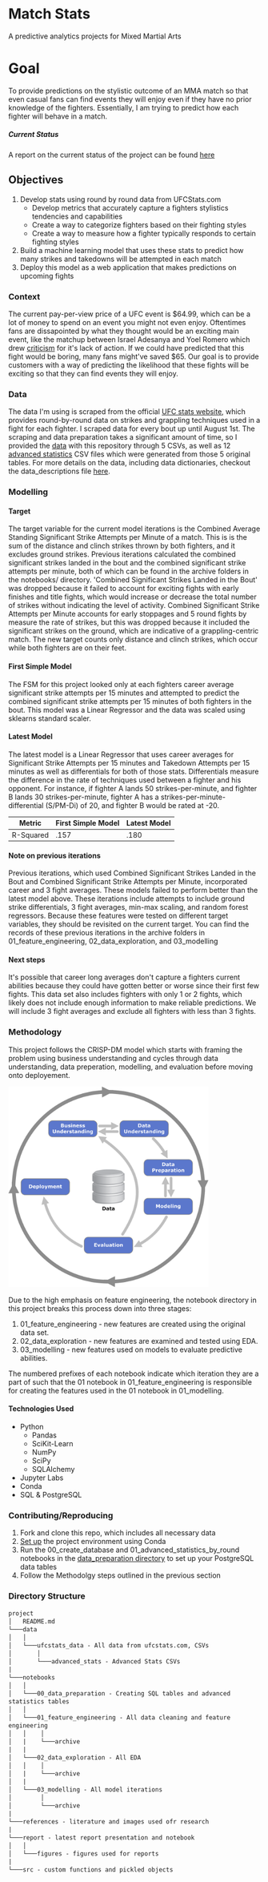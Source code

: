 # Match Stats
A predictive analytics projects for Mixed Martial Arts

# Goal
To provide predictions on the stylistic outcome of an MMA match so that even casual fans can find events they 
will enjoy even if they have no prior knowledge of the fighters. Essentially, I am trying to predict how each
fighter will behave in a match.

##### Current Status
A report on the current status of the project can be found [here](report/match_stats.pdf)

## Objectives
1. Develop stats using round by round data from UFCStats.com
    * Develop metrics that accurately capture a fighters stylistics tendencies and capabilities
    * Create a way to categorize fighters based on their fighting styles
    * Create a way to measure how a fighter typically responds to certain fighting styles
2. Build a machine learning model that uses these stats to predict how many strikes and takedowns will be 
attempted in each match
3. Deploy this model as a web application that makes predictions on upcoming fights

### Context
The current pay-per-view price of a UFC event is $64.99, which can be a lot of money to spend on an event you 
might not even enjoy. Oftentimes fans are dissapointed by what they thought would be an exciting main event, 
like the matchup between Israel Adesanya and Yoel Romero which drew [criticism](https://talksport.com/sport/mma/679619/dana-white-ufc-248-adesanya-romero/) 
for it's lack of action. If we could have predicted that this fight would be boring, many fans might've saved 
$65. Our goal is to provide customers with a way of predicting the likelihood that these fights will be exciting 
so that they can find events they will enjoy.

### Data
The data I'm using is scraped from the official [UFC stats website](http://www.ufcstats.com/statistics/events/completed),
which provides round-by-round data on strikes and grappling techniques used in a fight for each fighter. I scraped data
for every bout up until August 1st. The scraping and data preparation takes a significant amount of time, so I provided 
the [data](data/ufcstats_data) with this repository through 5 CSVs, as well as 12 [advanced statistics](data/ufcstats_data/advanced_stats) 
CSV files which were generated from those 5 original tables.
For more details on the data, including data dictionaries, checkout the data_descriptions file [here](data_description.md).

### Modelling
#### Target
The target variable for the current model iterations is the Combined Average Standing Significant Strike Attempts per Minute of a match. This is is the sum of the distance and clinch strikes thrown by both fighters, and it excludes ground strikes. Previous iterations calculated the combined significant strikes landed in the bout and the combined significant strike attempts per minute, both of which can be found in the archive folders in the notebooks/ directory. 'Combined Significant Strikes Landed in the Bout' was dropped because it failed to account for exciting fights with early finishes and title fights, which would increase or decrease the total number of strikes without indicating the level of activity. Combined Significant Strike Attempts per Minute accounts for early stoppages and 5 round fights by measure the rate of strikes, but this was dropped because it included the significant strikes on the ground, which are indicative of a grappling-centric match. The new target counts only distance and clinch strikes, which occur while both fighters are on their feet.

#### First Simple Model
The FSM for this project looked only at each fighters career average significant strike attempts per 15 minutes and attempted
to predict the combined significant strike attempts per 15 minutes of both fighters in the bout. This model was a Linear Regressor
and the data was scaled using sklearns standard scaler.


#### Latest Model
The latest model is a Linear Regressor that uses career averages for Significant Strike Attempts per 15 minutes and Takedown Attempts per 15 minutes as well as differentials for both of those stats. Differentials measure the difference in the rate of techniques used between a fighter and his opponent. For instance, if fighter A lands 50 strikes-per-minute, and fighter B lands 30 strikes-per-minute, fighter A has a strikes-per-minute-differential (S/PM-Di) of 20, and fighter B would be rated at -20.

Metric|First Simple Model|Latest Model
------|------------------|------------
R-Squared|.157|.180

#### Note on previous iterations
Previous iterations, which used Combined Significant Strikes Landed in the Bout and Combined Significant Strike Attempts per Minute, incorporated career and 3 fight averages. These models failed to perform better than the latest model above. These iterations include attempts to include ground strike differentials, 3 fight averages, min-max scaling, and random forest regressors. Because these features were tested on different target variables, they should be revisited on the current target. You can find the records of these previous iterations in the archive folders in 01_feature_engineering, 02_data_exploration, and 03_modelling

#### Next steps
It's possible that career long averages don't capture a fighters current abilities because they could have gotten better or worse since their first few fights. This data set also includes fighters with only 1 or 2 fights, which likely does not include enough information to make reliable predictions. We will include 3 fight averages and exclude all fighters with less than 3 fights.

### Methodology
This project follows the CRISP-DM model which starts with framing the problem using business understanding and cycles through
data understanding, data preperation, modelling, and evaluation before moving onto deployement.

<img src=references/CRISPDM_Process_Diagram.png width=400>

Due to the high emphasis on feature engineering, the notebook directory in this project breaks this process down into three stages:
1. 01_feature_engineering - new features are created using the original data set.
2. 02_data_exploration - new features are examined and tested using EDA.
3. 03_modelling - new features used on models to evaluate predictive abilities.

The numbered prefixes of each notebook indicate which iteration they are a part of such that the 01 notebook in 01_feature_engineering
is responsible for creating the features used in the 01 notebook in 01_modelling.

#### Technologies Used
- Python
   - Pandas
   - SciKit-Learn
   - NumPy
   - SciPy
   - SQLAlchemy
- Jupyter Labs
- Conda
- SQL & PostgreSQL

### Contributing/Reproducing
1. Fork and clone this repo, which includes all necessary data
2. [Set up](https://docs.conda.io/projects/conda/en/latest/user-guide/tasks/manage-environments.html) the project environment using Conda
3. Run the 00_create_database and 01_advanced_statistics_by_round notebooks in the [data_preparation directory](notebooks/00_data_preparation) to set up your PostgreSQL data tables
4. Follow the Methodolgy steps outlined in the previous section

### Directory Structure
```
project
│   README.md 
└───data
│   │
│   └───ufcstats_data - All data from ufcstats.com, CSVs
│       │ 
│       └───advanced_stats - Advanced Stats CSVs
|
└───notebooks
│   │
│   └───00_data_preparation - Creating SQL tables and advanced statistics tables
│   │
│   └───01_feature_engineering - All data cleaning and feature engineering
│   │    │ 
│   |    └───archive
|   |
│   └───02_data_exploration - All EDA
│   │    │ 
│   |    └───archive
│   |
│   └───03_modelling - All model iterations
│        │ 
│        └───archive
|           
└───references - literature and images used ofr research
|
└───report - latest report presentation and notebook
│   │
│   └───figures - figures used for reports
|
└───src - custom functions and pickled objects
```
